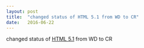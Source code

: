```yaml
---
layout: post
title:  "changed status of HTML 5.1 from WD to CR"
date:   2016-06-22
---
```


changed status of <a href="http://www.w3.org/TR/html51">HTML 5.1</a> from WD to CR

